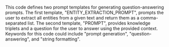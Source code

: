 This code defines two prompt templates for generating question-answering prompts. The first template, "ENTITY_EXTRACTION_PROMPT", prompts the user to extract all entities from a given text and return them as a comma-separated list. The second template, "PROMPT", provides knowledge triplets and a question for the user to answer using the provided context. Keywords for this code could include "prompt generation", "question-answering", and "string formatting".

